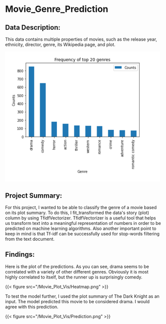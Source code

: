 # Movie_Genre_Prediction



## Data Description:
This data contains multiple properties of movies, such as the release year, ethnicity, director, genre, its Wikipedia page, and plot.


<img src="https://github.com/andrew-alarcon17/Movie_Genre_Prediction/blob/main/Movie_Plots_Vis/Bar_Chart.png" width="500">


## Project Summary:
For this project, I wanted to be able to classify the genre of a movie based on its plot summary.
To do this, I fit_transformed the data's story (plot) column by using TfidfVectorizer. TfidfVectorizer is a useful tool that helps us transform text into a meaningful representation of numbers in order to be predicted on machine learning algorithms.
Also another important point to keep in mind is that Tf-idf can be successfully used for stop-words filtering from the text document.

## Findings:
Here is the plot of the predictions. As you can see, drama seems to be correlated with a variety of other different genres. Obviously it is most highly correlated to itself, but the runner up is surprisingly comedy.


{{< figure src="/Movie_Plot_Vis/Heatmap.png" >}}


To test the model further, I used the plot summary of The Dark Knight as an input. The model predicted this movie to be considered drama. I would agree with this prediction.


{{< figure src="/Movie_Plot_Vis/Prediction.png" >}}





